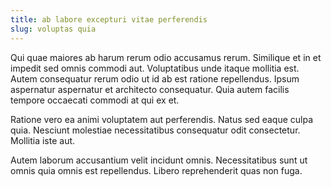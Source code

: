 ```yaml
---
title: ab labore excepturi vitae perferendis
slug: voluptas quia
---
```


Qui quae maiores ab harum rerum odio accusamus rerum. Similique et in et impedit sed omnis commodi aut. Voluptatibus unde itaque mollitia est. Autem consequatur rerum odio ut id ab est ratione repellendus. Ipsum aspernatur aspernatur et architecto consequatur. Quia autem facilis tempore occaecati commodi at qui ex et.

Ratione vero ea animi voluptatem aut perferendis. Natus sed eaque culpa quia. Nesciunt molestiae necessitatibus consequatur odit consectetur. Mollitia iste aut.

Autem laborum accusantium velit incidunt omnis. Necessitatibus sunt ut omnis quia omnis est repellendus. Libero reprehenderit quas non fuga.
